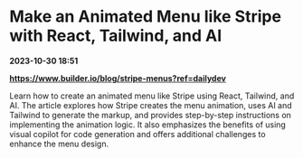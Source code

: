 # Make an Animated Menu like Stripe with React, Tailwind, and AI

**2023-10-30 18:51**

**https://www.builder.io/blog/stripe-menus?ref=dailydev**

Learn how to create an animated menu like Stripe using React, Tailwind, and AI. The article explores how Stripe creates the menu animation, uses AI and Tailwind to generate the markup, and provides step-by-step instructions on implementing the animation logic. It also emphasizes the benefits of using visual copilot for code generation and offers additional challenges to enhance the menu design.